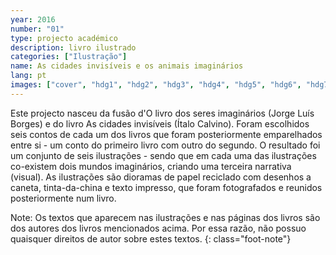 ```yaml
---
year: 2016
number: "01"
type: projecto académico
description: livro ilustrado
categories: ["Ilustração"]
name: As cidades invisíveis e os animais imaginários
lang: pt
images: ["cover", "hdg1", "hdg2", "hdg3", "hdg4", "hdg5", "hdg6", "hdg7"]
---
```

Este projecto nasceu da fusão d'O livro dos seres imaginários (Jorge Luís Borges) e do livro As cidades invisíveis (Ítalo Calvino). Foram escolhidos seis contos de cada um dos livros que foram posteriormente emparelhados entre si - um conto do primeiro livro com outro do segundo. O resultado foi um conjunto de seis ilustrações - sendo que em cada uma das ilustrações co-existem dois mundos imaginários, criando uma terceira narrativa (visual). As ilustrações são dioramas de papel reciclado com desenhos a caneta, tinta-da-china e texto impresso, que foram fotografados e reunidos posteriormente num livro.

Note: Os textos que aparecem nas ilustrações e nas páginas dos livros são dos autores dos livros mencionados acima. Por essa razão, não possuo quaisquer direitos de autor sobre estes textos.
{: class="foot-note"}
